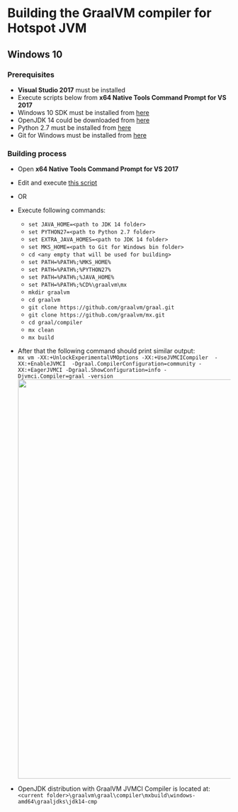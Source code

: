 # Building the GraalVM compiler for Hotspot JVM

## Windows 10

### Prerequisites
- **Visual Studio 2017** must be installed 
- Execute scripts below from **x64 Native Tools Command Prompt for VS 2017**
- Windows 10 SDK must be installed from [here](https://go.microsoft.com/fwlink/p/?linkid=2120843)
- OpenJDK 14 could be downloaded from [here](https://bell-sw.com/pages/downloads/?release=14.0.1+8)
- Python 2.7 must be installed from [here](https://www.python.org/ftp/python/2.7.18/python-2.7.18.amd64.msi)
- Git for Windows must be installed from [here](https://git-scm.com/download/win)

### Building process 
- Open **x64 Native Tools Command Prompt for VS 2017**
- Edit and execute [this script](https://github.com/dredwardhyde/graalvm-building-instructions/blob/master/graal_script.bat)
- OR
- Execute following commands:
  - ```set JAVA_HOME=<path to JDK 14 folder>```
  - ```set PYTHON27=<path to Python 2.7 folder>```
  - ```set EXTRA_JAVA_HOMES=<path to JDK 14 folder>```
  - ```set MKS_HOME=<path to Git for Windows bin folder>```
  - ```cd <any empty that will be used for building>```
  - ```set PATH=%PATH%;%MKS_HOME%```
  - ```set PATH=%PATH%;%PYTHON27%```
  - ```set PATH=%PATH%;%JAVA_HOME%```
  - ```set PATH=%PATH%;%CD%\graalvm\mx```
  - ```mkdir graalvm```
  - ```cd graalvm```
  - ```git clone https://github.com/graalvm/graal.git```
  - ```git clone https://github.com/graalvm/mx.git```
  - ```cd graal/compiler```
  - ```mx clean```
  - ```mx build```

 - After that the following command should print similar output:  
    ```mx vm -XX:+UnlockExperimentalVMOptions -XX:+UseJVMCICompiler  -XX:+EnableJVMCI  -Dgraal.CompilerConfiguration=community -    XX:+EagerJVMCI -Dgraal.ShowConfiguration=info -Djvmci.Compiler=graal -version```  
      <img src="https://raw.githubusercontent.com/dredwardhyde/graalvm-building-instructions/master/win_result.png" width="900"/>  
  - OpenJDK distribution with GraalVM JVMCI Compiler is located at:  
  ```<current folder>\graalvm\graal\compiler\mxbuild\windows-amd64\graaljdks\jdk14-cmp```
